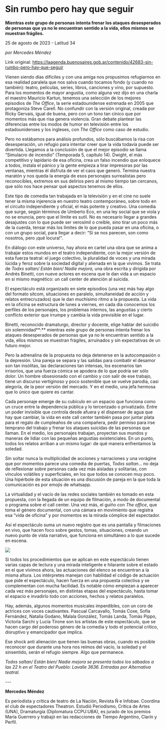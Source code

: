 # Sin rumbo pero hay que seguir

**Mientras este grupo de personas intenta frenar los ataques desesperados de personas que ya no le encuentran sentido a la vida, ellos mismos se muestran frágiles.**

25 de agosto de 2023 - Latitud 34

_por Mercedes Méndez_

Link original: https://laagenda.buenosaires.gob.ar/contenido/42683-sin-rumbo-pero-hay-que-seguir



Vienen siendo días difíciles y con una amiga nos propusimos refugiarnos en esa realidad paralela que nos salva cuando tocamos fondo (y cuando no también): teatro, películas, series, libros, canciones y vino, por supuesto. Para los momentos de mayor angustia, como alguna vez dijo en una charla el maestro Mauricio Kartun, tenemos una selección de los mejores episodios de *The Office*, la serie estadounidense estrenada en 2005 que protagoniza Steve Carell. No confundir con la versión original, creada por Ricky Gervais, igual de buena, pero con un tono tan cínico que por momentos más que risa genera violencia. Gran debate plantear las diferencias entre los modos de humor en televisión entre los estadounidenses y los ingleses, con *The Office* como caso de estudio.




Pero no estábamos para análisis profundos, sólo buscábamos la risa con desesperación, un refugio para intentar creer que la vida todavía puede ser divertida. Llegamos a la conclusión de que el mejor episodio se llama “Simulacro de incendio” (Temporada 5, capítulo 14). Dwight, el más competitivo y lapidario de esa oficina, crea un falso incendio que enloquece a todos, instala el pánico y la gente empieza a tirar impresoras por las ventanas, mientras él disfruta de ver el caos que generó. Termina nuestra maratón y nos queda la energía de esos personajes surrealistas pero reconocibles, extremos en sus delirios pero al mismo tiempo tan cercanos, que sólo nos hace pensar qué aspectos tenemos de ellos.




Este tipo de comedia tan trabajada en la televisión y en el cine no suele tener la misma injerencia en nuestro teatro contemporáneo, sobre todo en el circuito independiente y oficial, el más potente y creativo. Una comedia que surge, según términos de Umberto Eco, en una ley social que se viola y no se enuncia, pero que el límite es sutil. No es necesario llegar a grandes desajustes con lo que puede ser verosímil o creíble, sino tirar un poco más de la cuerda, tensar más los límites de lo que pueda pasar en una oficina, o con un grupo social, para llegar a decir: “Sí se nos parecen, son como nosotros, pero ¡qué locura!”.




En diálogo con este universo, hay ahora en cartel una obra que se anima a trabajar estos mundos en el teatro independiente, con la mejor versión de esta fuerza teatral: el juego colectivo, la pluralidad de voces y una mirada lúcida y feroz sobre la sociedad digital y alienada en la que vivimos. Se trata de *Todxs saltan/ Están bien/ Nadie mejora,* una obra escrita y dirigida por Andrés Binetti, con nueve actores en escena que le dan vida a un espacio en sí mismo magnético: un call center de atención al suicida.




El espectáculo está organizado en siete episodios (una vez más hay algo del formato sitcom, situaciones en paralelo, simultaneidad de acción y relatos entrecruzados) que le dan muchísimo ritmo a la propuesta. La vida en la oficina se estructura de lunes a viernes, en cada día conocemos los perfiles de los personajes, los problemas internos, las angustias y cierto conflicto exterior que irrumpe y cambia la vida previsible en el lugar.




Binetti, reconocido dramaturgo, director y docente, elige hablar del suicidio sin solemnidad**:** mientras este grupo de personas intenta frenar los ataques desesperados de personas que ya no le encuentran sentido a la vida, ellos mismos se muestran frágiles, arruinados y sin expectativas de un futuro mejor.




Pero la adrenalina de la propuesta no deja detenerse en la autocompasión o la depresión. Una pareja se separa y las salidas para combatir el desamor son tan insólitas, las declaraciones tan intensas, los escenarios tan irrisorios, que una fuerza cómica se apodera de lo que podría ser sólo dolor. Un hombre obsesionado con el cambio y con salir de ese trabajo, tiene un discurso vertiginoso y poco sostenible que se vuelve parodia, casi alegoría, de la peor versión del mercado. Y en el medio, una jefa hermosa que lo único que quiere es cantar.




Cada personaje emerge de su cubículo en un espacio que funciona como un cruce entre la dependencia pública y lo tercerizado o privatizado. Entre un poder invisible que controla desde afuera y el dispenser de agua que hay que cambiar, la vida en este call center también pasa por juntar plata para el regalo de cumpleaños de una compañera, pedir permiso para irse temprano del trabajo y frenar los ataques suicidas de las personas que llaman. En el medio, los personajes trabajan, proyectan sus mundos y maneras de lidiar con las pequeñas angustias existenciales. En un punto, todos los relatos arriban a un mismo lugar: de qué manera enfrentamos la soledad.




Sin soltar nunca la multiplicidad de acciones y narraciones y una vorágine que por momentos parece una comedia de puertas, *Todxs saltan…* no deja de reflexionar sobre personas cada vez más aisladas y solitarias, con vínculos volátiles y superficiales, en los que todos se conocen muy poco. Una hipérbole de esta situación es una discusión de pareja en la que toda la comunicación es por emojis de whatsapp.




La virtualidad y el vacío de las redes sociales también es tomado en esta propuesta, con la llegada de un equipo de filmación, a modo de documental o programa sobre el call center. Una vez más, el guiño con *The office*, que toma el género documental, con una cámara en movimiento que registra esa “vida de oficina” y por momentos es la mirada cómplice del espectador.




Así el espectáculo suma un nuevo registro que es una pantalla y filmaciones en vivo, que hacen foco sobre gestos, tomas, situaciones, creando un nuevo punto de vista narrativo, que funciona en simultáneo a lo que sucede en escena.




![](https://cdn.feater.me/files/images/2610386/5a92b36e-a42d-47ad-8256-e60b641a88a2.JPG)




Si todos los procedimientos que se aplican en este espectáculo tienen varias capas de lectura y una mirada inteligente e hilarante sobre el estado en el que vivimos ahora, las actuaciones del elenco se encuentran a la misma altura. Los intérpretes manejan con habilidad el código de actuación que pide el espectáculo, hacen fuerza en una propuesta colectiva y se complementan con mucha facilidad. Es notable cómo empiezan a aparecer cada vez más personajes, en distintas etapas del espectáculo, hasta tomar el espacio e invadirlo todo con acciones, hechos y relatos paralelos.




Hay, además, algunos momentos musicales imperdibles, con un coro de actrices con voces cautivantes. Pascual Carcavallo, Tomás Coxe, Sofía Fernández, Natalia Godano, Malala González, Tomás Landa, Tomás Pippo, Victoria Sarchi y Lucía Tirone son los artistas de este espectáculo, que se hacen cargo del poderoso género de la comedia y todo el potencial crítico, disruptivo y emancipador que implica.




Ese shock anti alienación que tienen las buenas obras, cuando es posible reconocer que durante una hora nos reímos del vacío, la soledad y el sinsentido, serán el refugio siempre. Algo que permanece.




*Todxs saltan/ Están bien/ Nadie mejora se presenta todos los sábados a las 22 h en el Teatro del Pueblo: Lavalle 3636. Entradas por Alternativa teatral.*




*---*




**Mercedes Méndez**




Es periodista y crítica de teatro de La Nación, Revista Ñ e Infobae. Coordina el club de espectadores Theatron. Estudió Periodismo, Crítica de Artes (UNA), Dramaturgia (Diplomatura CCPU:UBA), es jurado de los premios María Guerrero y trabajó en las redacciones de Tiempo Argentino, Clarín y Perfil.



